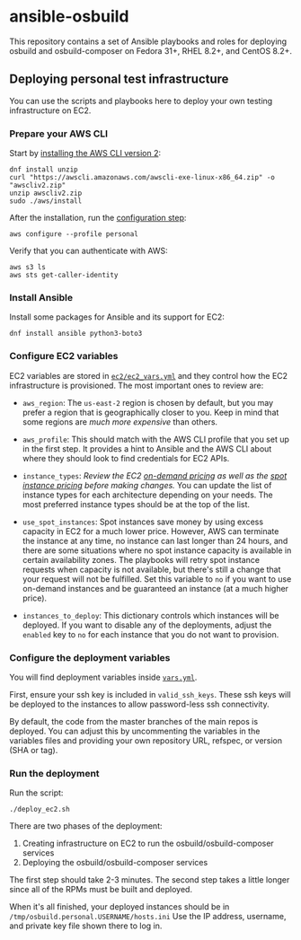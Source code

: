 # ansible-osbuild

This repository contains a set of Ansible playbooks and roles for deploying
osbuild and osbuild-composer on Fedora 31+, RHEL 8.2+, and CentOS 8.2+.

## Deploying personal test infrastructure

You can use the scripts and playbooks here to deploy your own testing
infrastructure on EC2.

### Prepare your AWS CLI

Start by [installing the AWS CLI version 2]:

```text
dnf install unzip
curl "https://awscli.amazonaws.com/awscli-exe-linux-x86_64.zip" -o "awscliv2.zip"
unzip awscliv2.zip
sudo ./aws/install
```

After the installation, run the [configuration step]:

```text
aws configure --profile personal
```

Verify that you can authenticate with AWS:

```text
aws s3 ls
aws sts get-caller-identity
```

### Install Ansible

Install some packages for Ansible and its support for EC2:

```text
dnf install ansible python3-boto3
```

### Configure EC2 variables

EC2 variables are stored in [`ec2/ec2_vars.yml`] and they control how the EC2 infrastructure is provisioned. The most important ones to review are:

* `aws_region`: The `us-east-2` region is chosen by default, but you may
  prefer a region that is geographically closer to you. Keep in mind that some
  regions are *much more expensive* than others.

* `aws_profile`: This should match with the AWS CLI profile that you set up in
  the first step. It provides a hint to Ansible and the AWS CLI about where
  they should look to find credentials for EC2 APIs.

* `instance_types`: *Review the EC2 [on-demand pricing] as well as the [spot
  instance pricing] before making changes.* You can update the list of
  instance types for each architecture depending on your needs. The most
  preferred instance types should be at the top of the list.

* `use_spot_instances`: Spot instances save money by using excess capacity in
  EC2 for a much lower price. However, AWS can terminate the instance at any
  time, no instance can last longer than 24 hours, and there are some
  situations where no spot instance capacity is available in certain
  availability zones. The playbooks will retry spot instance requests when
  capacity is not available, but there's still a change that your request will
  not be fulfilled. Set this variable to `no` if you want to use on-demand
  instances and be guaranteed an instance (at a much higher price).

* `instances_to_deploy`: This dictionary controls which instances will be
  deployed. If you want to disable any of the deployments, adjust the
  `enabled` key to `no` for each instance that you do not want to provision.

[`ec2/ec2_vars.yml`]: blob/master/ec2/ec2_vars.yml
[on-demand pricing]: https://aws.amazon.com/ec2/pricing/on-demand/
[spot instance pricing]: https://aws.amazon.com/ec2/spot/pricing/

### Configure the deployment variables

You will find deployment variables inside [`vars.yml`].

First, ensure your ssh key is included in `valid_ssh_keys`. These ssh keys
will be deployed to the instances to allow password-less ssh connectivity.

By default, the code from the master branches of the main repos is deployed.
You can adjust this by uncommenting the variables in the variables files and
providing your own repository URL, refspec, or version (SHA or tag).

[`vars.yml`]: blob/master/vars.yml

### Run the deployment

Run the script:

```text
./deploy_ec2.sh
```

There are two phases of the deployment:

1. Creating infrastructure on EC2 to run the osbuild/osbuild-composer services
2. Deploying the osbuild/osbuild-composer services

The first step should take 2-3 minutes. The second step takes a little longer
since all of the RPMs must be built and deployed.

When it's all finished, your deployed instances should be in
``/tmp/osbuild.personal.USERNAME/hosts.ini`` Use the IP address, username, and
private key file shown there to log in.

[installing the AWS CLI version 2]: https://docs.aws.amazon.com/cli/latest/userguide/install-cliv2-linux.html
[configuration step]: https://docs.aws.amazon.com/cli/latest/userguide/cli-chap-configure.html
